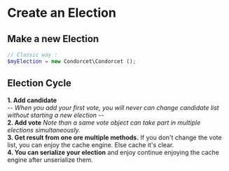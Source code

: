 # Create an Election

## Make a new Election
```php
// Classic way :
$myElection = new Condorcet\Condorcet ();
```

## Election Cycle

**1. Add candidate**    
_-- When you add your first vote, you will never can change candidate list without starting a new election --_   
**2. Add vote** _Note than a same vote object can take part in multiple elections simultaneously._    
**3. Get result from one ore multiple methods.** If you don't change the vote list, you can enjoy the cache engine. Else cache it's clear.   
**4. You can serialize your election** and enjoy continue enjoying the cache engine after unserialize them.   